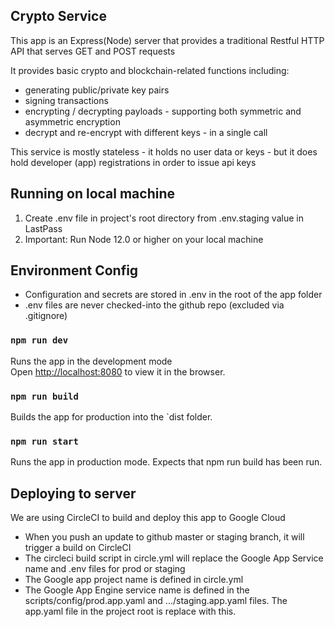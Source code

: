 
## Crypto Service

This app is an Express(Node) server that provides a traditional Restful HTTP API that serves GET and POST requests

It provides basic crypto and blockchain-related functions including:

* generating public/private key pairs
* signing transactions
* encrypting / decrypting payloads - supporting both symmetric and asymmetric encryption
* decrypt and re-encrypt with different keys - in a single call

This service is mostly stateless - it holds no user data or keys - but it does hold developer (app) registrations in order to issue api keys
## Running on local machine

1. Create .env file in project's root directory from .env.staging value in LastPass
2. Important: Run Node 12.0 or higher on your local machine

## Environment Config
* Configuration and secrets are stored in .env in the root of the app folder
* .env files are never checked-into the github repo (excluded via .gitignore)


### `npm run dev`

Runs the app in the development mode<br>
Open [http://localhost:8080](http://localhost:8080) to view it in the browser.

### `npm run build`

Builds the app for production into the `dist folder.<br>

### `npm run start`

Runs the app in production mode. Expects that npm run build has been run.<br>


## Deploying to server

We are using CircleCI to build and deploy this app to Google Cloud

* When you push an update to github master or staging branch, it will trigger a build on CircleCI <br>
* The circleci build script in circle.yml will replace the Google App Service name and .env files for prod or staging<br>
* The Google app project name is defined in circle.yml
* The Google App Engine service name is defined in the scripts/config/prod.app.yaml and .../staging.app.yaml files. The app.yaml file in the project root is replace with this.<br>


